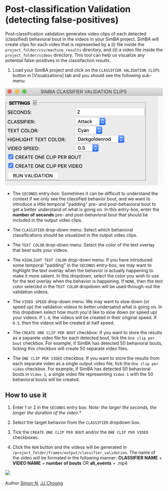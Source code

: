 # Post-classification Validation (detecting false-positives)

Post-classification validation generates video clips of each detected (classified) behavioral bout in the videos in your SimBA project. SimBA will create clips for each video that is represented by a (i) file inside the `project_folder/csv/machine_results` directory, and (ii) a video file inside the `project_folder/videos` directory. This tool can help us visualize any potential false-positives in the classifaction results.  

1. Load your SimBA project and click on the `CLASSIFIER VALIDATION CLIPS` button in [Visualizations] tab and you should see the following sub-menu:

![](/images/clf_validation_0423.png)

* The `SECONDS` entry-box: Sometimes it can be difficult to understand the context if we only see the classified behavior bout, and we want to introduce a little temporal "padding" pre- and post-behavioral bout to get a better understand of what is going on. In this entry-box, enter the **number of seconds** 
pre- and post-behavioral bout that should be included in the output video clips. 

* The `CLASSIFIER` drop-down menu: Select which behavioral classifications should be visualized in the output video clips.
 
* The `TEXT COLOR` drop-down menu: Select the color of the text overlay that best suits your videos. 

* The `HIGHLIGHT TEXT COLOR` drop-down menu: If you have introduced some temporal "padding" in the `SECONDS` entry-box, we may want to highlight the text overlay when the behavior is actually happening to make it more salient. In this dropdown, select the color you wish to use for the text overlay when the behavior is happening. If `NONE`, then the text color selected in the `TEXT COLOR` dropdown will be used through-out the validation videos. 

* The `VIDEO SPEED` drop-down menu: We may want to slow down (or speed up) the validation videos to better undersatnd what is going on. In this dropdown select how much you'd like to slow down (or speed up) your videos. If `1.0`, the videos will be created in their original speed. If `0.5`, then the videos will be created at half speed. 

* The `CREATE ONE CLIP PER BOUT` checkbox: If you want to store the results as a separete video file for each detected bout, tick the `One clip per bout` checkbox. For example, if SimBA has detected 50 behavioral bouts, ticking this checkbox will create 50 separate video files. 

* The `ONE CLIP PER VIDEO` checkbox: If you want to store the results from each separate video as a single output video file, tick the `One clip per video` checkbox. For example, if SimBA has detected 50 behavioral bouts in `Video 1`, a single video file representing `Video 1` with the 50 behavioral bouts will be created. 

## How to use it

1. Enter 1 or 2 in the `SECONDS` entry box. *Note: the larger the seconds, the longer the duration of the video.**

2. Select the target behavior from the `CLASSIFIER` dropdown box.

3. Tick the `CREATE ONE CLIP PER BOUT` and/or the `ONE CLIP PER VIDEO` checkboxes. 

4. Click the `RUN` button and the videos will be generated in `/project_folder/frames/output/classifier_validation`. The name of the video will be formated in the following manner: **CLASSIFIER NAME** + **VIDEO NAME** + **number of bouts** OR **all_events** + .mp4

![](/images/classifiervalidation.gif)

Author [Simon N](https://github.com/sronilsson), [JJ Choong](https://github.com/inoejj)
